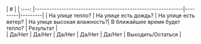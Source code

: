 |   #   |
| :---: |-------------------------------------------------------------|---------|---------|
|   На улице тепло? |  На улице есть дождь? | На улице есть ветер? | На улице высокая влажность?| В ближайшее время будет тепло? | Результат |                               
|       Да/Нет      | Да/Нет |       Да/Нет      |      Да/Нет      |       Да/Нет      |   Выходить/Остаться      |      
